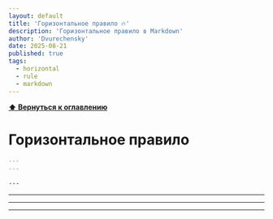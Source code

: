 ```yaml
---
layout: default
title: 'Горизонтальное правило 🔥'
description: 'Горизонтальное правило в Markdown'
author: 'Dvurechensky'
date: 2025-08-21
published: true
tags:
  - horizontal
  - rule
  - markdown
---
```


**[⬆ Вернуться к оглавлению](../index.md)**

# Горизонтальное правило

```md
---
---

---
```

---

---

---
